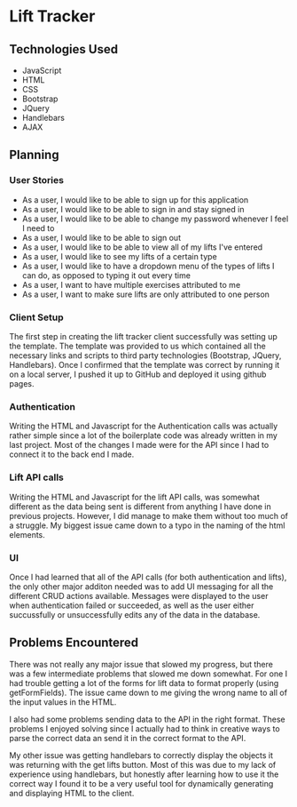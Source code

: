 # Lift Tracker

## Technologies Used
  * JavaScript
  * HTML
  * CSS
  * Bootstrap
  * JQuery
  * Handlebars
  * AJAX

## Planning

### User Stories
  * As a user, I would like to be able to sign up for this application
  * As a user, I would like to be able to sign in and stay signed in
  * As a user, I would like to be able to change my password whenever I feel I need to
  * As a user, I would like to be able to sign out
  * As a user, I would like to be able to view all of my lifts I've entered
  * As a user, I would like to see my lifts of a certain type
  * As a user, I would like to have a dropdown menu of the types of lifts I can do, as opposed to typing it out every time
  * As a user, I want to have multiple exercises attributed to me
  * As a user, I want to make sure lifts are only attributed to one person

### Client Setup

The first step in creating the lift tracker client successfully was setting up the
template. The template was provided to us which contained all the necessary links and
scripts to third party technologies (Bootstrap, JQuery, Handlebars). Once I
confirmed that the template was correct by running it on a local server, I pushed
it up to GitHub and deployed it using github pages.

### Authentication

Writing the HTML and Javascript for the Authentication calls was actually rather
simple since a lot of the boilerplate code was already written in my last project.
Most of the changes I made were for the API since I had to connect it to the back
end I made.

### Lift API calls

Writing the HTML and Javascript for the lift API calls, was somewhat different as the
data being sent is different from anything I have done in previous projects. However,
I did manage to make them without too much of a struggle. My biggest issue came down
to a typo in the naming of the html elements.

### UI

Once I had learned that all of the API calls (for both authentication and lifts), the
only other major additon needed was to add UI messaging for all the different CRUD
actions available. Messages were displayed to the user when authentication failed or
succeeded, as well as the user either succussfully or unsuccessfully edits any of
the data in the database.

## Problems Encountered

There was not really any major issue that slowed my progress, but there was a few
intermediate problems that slowed me down somewhat. For one I had trouble getting a
lot of the forms for lift data to format properly (using getFormFields). The issue
came down to me giving the wrong name to all of the input values in the HTML.

I also had some problems sending data to the API in the right format. These problems I
enjoyed solving since I actually had to think in creative ways to parse the correct
data an send it in the correct format to the API.

My other issue was getting handlebars to correctly display the objects it was
returning with the get lifts button. Most of this was due to my lack of experience
using handlebars, but honestly after learning how to use it the correct way I found
it to be a very useful tool for dynamically generating and displaying HTML to the
client.

